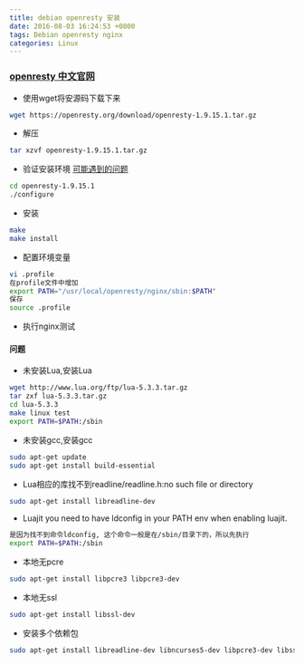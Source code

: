 ```yaml
---
title: debian openresty 安装
date: 2016-08-03 16:24:53 +0800
tags: Debian openresty nginx
categories: Linux
---
```



### **[openresty 中文官网](https://openresty.org/cn/)**

* 使用wget将安源码下载下来
``` bash
wget https://openresty.org/download/openresty-1.9.15.1.tar.gz
``` 

* 解压
``` bash
tar xzvf openresty-1.9.15.1.tar.gz
```

* 验证安装环境 [可能遇到的问题]
``` bash
cd openresty-1.9.15.1
./configure
```

* 安装
``` bash
make
make install
```

* 配置环境变量
``` bash
vi .profile
在profile文件中增加
export PATH="/usr/local/openresty/nginx/sbin:$PATH"
保存
source .profile
```

* 执行nginx测试


[可能遇到的问题]: #notice "请看下面的备注"

#### <a name="notice">问题</a>

* 未安装Lua,安装Lua
``` bash
wget http://www.lua.org/ftp/lua-5.3.3.tar.gz
tar zxf lua-5.3.3.tar.gz
cd lua-5.3.3
make linux test
export PATH=$PATH:/sbin
```

* 未安装gcc,安装gcc
``` bash
sudo apt-get update
sudo apt-get install build-essential
```

* Lua相应的库找不到readline/readline.h:no such file or directory
``` bash
sudo apt-get install libreadline-dev
```

* Luajit you need to have ldconfig in your PATH env when enabling luajit.
``` bash
是因为找不到命令ldconfig, 这个命令一般是在/sbin/目录下的，所以先执行
export PATH=$PATH:/sbin
```

* 本地无pcre
``` bash
sudo apt-get install libpcre3 libpcre3-dev
```

* 本地无ssl
``` bash
sudo apt-get install libssl-dev
```

* 安装多个依赖包
``` bash
sudo apt-get install libreadline-dev libncurses5-dev libpcre3-dev libssl-dev perl make
```
